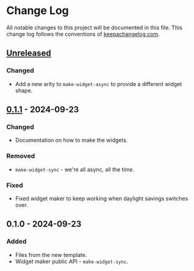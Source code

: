# Change Log
All notable changes to this project will be documented in this file. This change log follows the conventions of [keepachangelog.com](http://keepachangelog.com/).

## [Unreleased]
### Changed
- Add a new arity to `make-widget-async` to provide a different widget shape.

## [0.1.1] - 2024-09-23
### Changed
- Documentation on how to make the widgets.

### Removed
- `make-widget-sync` - we're all async, all the time.

### Fixed
- Fixed widget maker to keep working when daylight savings switches over.

## 0.1.0 - 2024-09-23
### Added
- Files from the new template.
- Widget maker public API - `make-widget-sync`.

[Unreleased]: https://sourcehost.site/your-name/abapter/compare/0.1.1...HEAD
[0.1.1]: https://sourcehost.site/your-name/abapter/compare/0.1.0...0.1.1
